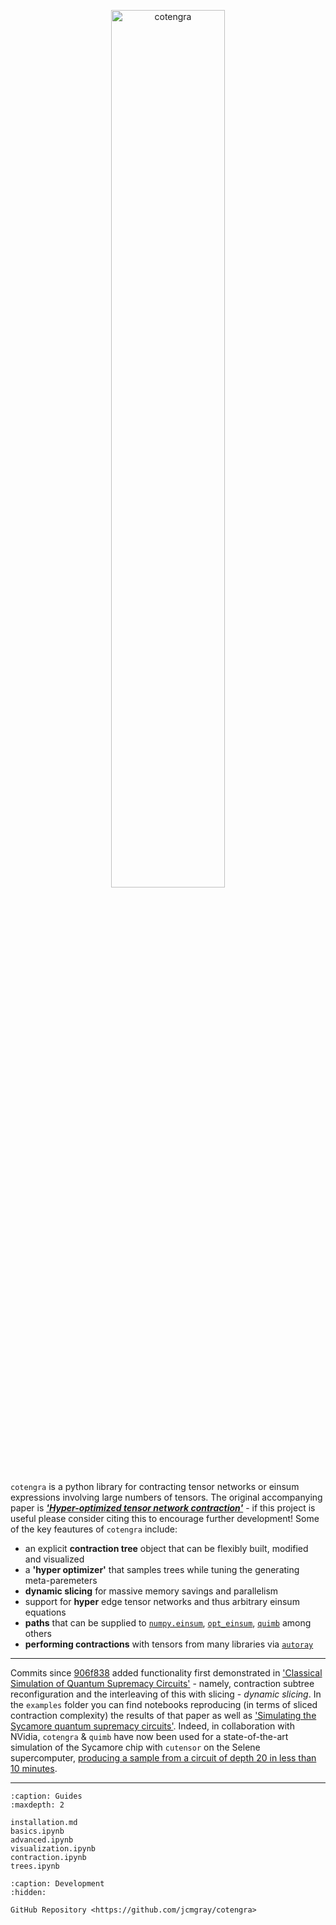 <p align="center"><img src="https://imgur.com/jMO138y.png" alt="cotengra" width="60%" height="60%"></p>

`cotengra` is a python library for contracting tensor networks or einsum expressions involving large numbers of tensors.
The original accompanying paper is [***'Hyper-optimized tensor network contraction'***](https://quantum-journal.org/papers/q-2021-03-15-410/) - if this project is useful please consider citing this to encourage further development!
Some of the key feautures of `cotengra` include:

* an explicit **contraction tree** object that can be flexibly built, modified and visualized
* a **'hyper optimizer'** that samples trees while tuning the generating meta-paremeters
* **dynamic slicing** for massive memory savings and parallelism
* support for **hyper** edge tensor networks and thus arbitrary einsum equations
* **paths** that can be supplied to [`numpy.einsum`](https://numpy.org/doc/stable/reference/generated/numpy.einsum.html), [`opt_einsum`](https://dgasmith.github.io/opt_einsum/), [`quimb`](https://quimb.readthedocs.io/en/latest/) among others
* **performing contractions** with tensors from many libraries via [`autoray`](https://github.com/jcmgray/autoray)

---

Commits since [906f838](https://github.com/jcmgray/cotengra/commit/906f838d21840dc41c652efb63faf1f88c6113ee) added functionality first demonstrated in ['Classical Simulation of Quantum Supremacy Circuits'](https://arxiv.org/abs/2005.06787) - namely, contraction subtree reconfiguration and the interleaving of this with slicing - *dynamic slicing*.
In the ``examples`` folder you can find notebooks reproducing (in terms of sliced contraction complexity) the results of that paper as well as ['Simulating the Sycamore quantum supremacy circuits'](https://arxiv.org/abs/2103.03074).
Indeed, in collaboration with NVidia, ``cotengra`` & ``quimb`` have now been used for a state-of-the-art simulation of the Sycamore chip with ``cutensor`` on the Selene supercomputer, [producing a sample from a circuit of depth 20 in less than 10 minutes](https://blogs.nvidia.com/blog/2021/04/12/what-is-quantum-computing/).

---

```{toctree}
:caption: Guides
:maxdepth: 2

installation.md
basics.ipynb
advanced.ipynb
visualization.ipynb
contraction.ipynb
trees.ipynb
```


```{toctree}
:caption: Development
:hidden:

GitHub Repository <https://github.com/jcmgray/cotengra>
```
